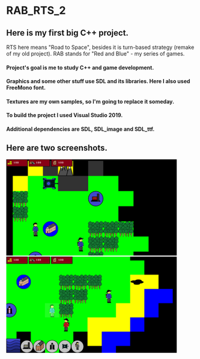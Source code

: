 # RAB_RTS_2
## Here is my first big C++ project. 

RTS here means "Road to Space", besides it is turn-based strategy (remake of my old project).
RAB stands for "Red and Blue" - my series of games.

#### Project's goal is me to study C++ and game development. 
#### Graphics and some other stuff use SDL and its libraries. Here I also used FreeMono font.
#### Textures are my own samples, so I'm going to replace it someday.

#### To build the project I used Visual Studio 2019. 
#### Additional dependencies are SDL, SDL_image and SDL_ttf.

## Here are two screenshots. 
<img src="ReadmeFiles/Screenshot1.png" width="90%">
<img src="ReadmeFiles/Screenshot2.png" width="90%">
